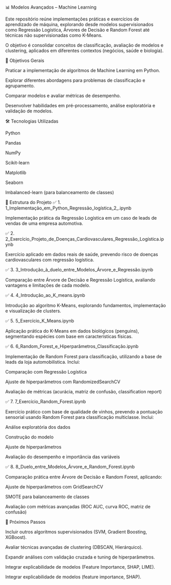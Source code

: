 📊 Modelos Avançados – Machine Learning

Este repositório reúne implementações práticas e exercícios de aprendizado de máquina, explorando desde modelos supervisionados como Regressão Logística, Árvores de Decisão e Random Forest até técnicas não supervisionadas como K-Means.

O objetivo é consolidar conceitos de classificação, avaliação de modelos e clustering, aplicados em diferentes contextos (negócios, saúde e biologia).

🚀 Objetivos Gerais

Praticar a implementação de algoritmos de Machine Learning em Python.

Explorar diferentes abordagens para problemas de classificação e agrupamento.

Comparar modelos e avaliar métricas de desempenho.

Desenvolver habilidades em pré-processamento, análise exploratória e validação de modelos.

🛠️ Tecnologias Utilizadas

Python

Pandas

NumPy

Scikit-learn

Matplotlib

Seaborn

Imbalanced-learn (para balanceamento de classes)

📂 Estrutura do Projeto
✅ 1. 1_Implementação_em_Python_Regressão_logística_2_.ipynb

Implementação prática da Regressão Logística em um caso de leads de vendas de uma empresa automotiva.

✅ 2. 2_Exercício_Projeto_de_Doenças_Cardiovasculares_Regressão_Logística.ipynb

Exercício aplicado em dados reais de saúde, prevendo risco de doenças cardiovasculares com regressão logística.

✅ 3. 3_Introdução_à_duelo_entre_Modelos_Árvore_e_Regressão.ipynb

Comparação entre Árvore de Decisão e Regressão Logística, avaliando vantagens e limitações de cada modelo.

✅ 4. 4_Introdução_ao_K_means.ipynb

Introdução ao algoritmo K-Means, explorando fundamentos, implementação e visualização de clusters.

✅ 5. 5_Exercício_K_Means.ipynb

Aplicação prática do K-Means em dados biológicos (penguins), segmentando espécies com base em características físicas.

✅ 6. 6_Random_Forest_e_Hiperparâmetros_Classificação.ipynb

Implementação de Random Forest para classificação, utilizando a base de leads da loja automobilística. Inclui:

Comparação com Regressão Logística

Ajuste de hiperparâmetros com RandomizedSearchCV

Avaliação de métricas (acurácia, matriz de confusão, classification report)

✅ 7. 7_Exercício_Random_Forest.ipynb

Exercício prático com base de qualidade de vinhos, prevendo a pontuação sensorial usando Random Forest para classificação multiclasse.
Inclui:

Análise exploratória dos dados

Construção do modelo

Ajuste de hiperparâmetros

Avaliação do desempenho e importância das variáveis

✅ 8. 8_Duelo_entre_Modelos_Árvore_e_Random_Forest.ipynb

Comparação prática entre Árvore de Decisão e Random Forest, aplicando:

Ajuste de hiperparâmetros com GridSearchCV

SMOTE para balanceamento de classes

Avaliação com métricas avançadas (ROC AUC, curva ROC, matriz de confusão)

📌 Próximos Passos

Incluir outros algoritmos supervisionados (SVM, Gradient Boosting, XGBoost).

Avaliar técnicas avançadas de clustering (DBSCAN, Hierárquico).

Expandir análises com validação cruzada e tuning de hiperparâmetros.

Integrar explicabilidade de modelos (Feature Importance, SHAP, LIME).


Integrar explicabilidade de modelos (feature importance, SHAP).
